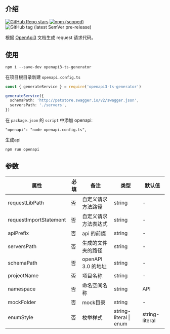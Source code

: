 ## 介绍
[![GitHub Repo stars](https://img.shields.io/github/stars/rumengkai/openapi3-ts-generator?style=social)](https://github.com/rumengkai/openapi3-ts-generator)
[![npm (scoped)](https://img.shields.io/npm/v/openapi3-ts-generator)](https://www.npmjs.com/package/openapi3-ts-generator)
![GitHub tag (latest SemVer pre-release)](https://img.shields.io/github/v/tag/rumengkai/openapi3-ts-generator?include_prereleases)

根据 [OpenApi3](https://swagger.io/blog/news/whats-new-in-openapi-3-0/) 文档生成 request 请求代码。

## 使用
```node
npm i --save-dev openapi3-ts-generator
```
在项目根目录新建 ```openapi.config.ts```
```ts
const { generateService } = require('openapi3-ts-generator')

generateService({
  schemaPath: 'http://petstore.swagger.io/v2/swagger.json',
  serversPath: './servers',
})

```
在 ```package.json``` 的 ```script``` 中添加 openapi: 
```
"openapi": "node openapi.config.ts",
```

生成api
```node
npm run openapi
```
## 参数
|  属性   | 必填  | 备注 | 类型 | 默认值 |
|  ----  | ----  |  ----  |  ----  | - |
| requestLibPath  | 否 | 自定义请求方法路径 | string | - |
| requestImportStatement  | 否 | 自定义请求方法表达式 | string | - |
| apiPrefix  | 否 | api 的前缀 | string | - |
| serversPath  | 否 | 生成的文件夹的路径 | string | - |
| schemaPath  | 否 | openAPI 3.0 的地址 | string | - |
| projectName  | 否 | 项目名称 | string | - |
| namespace  | 否 | 命名空间名称 | string | API |
| mockFolder  | 否 | mock目录 | string | - |
| enumStyle  | 否 | 枚举样式 | string-literal \| enum | string-literal |

